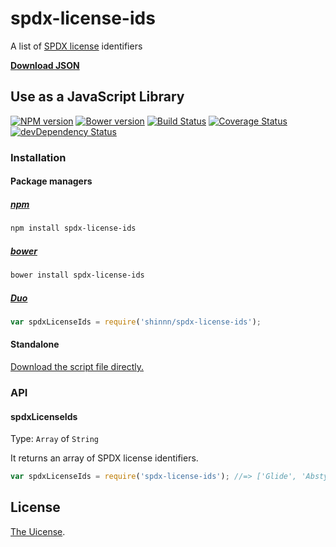 # spdx-license-ids

A list of [SPDX license](http://spdx.org/licenses/) identifiers

[**Download JSON**](https://raw.githubusercontent.com/shinnn/spdx-license-ids/master/spdx-license-ids.json)

## Use as a JavaScript Library

[![NPM version](https://img.shields.io/npm/v/spdx-license-ids.svg)](https://www.npmjs.org/package/spdx-license-ids)
[![Bower version](https://img.shields.io/bower/v/spdx-license-ids.svg)](https://github.com/shinnn/spdx-license-ids/releases)
[![Build Status](https://travis-ci.org/shinnn/spdx-license-ids.svg?branch=master)](https://travis-ci.org/shinnn/spdx-license-ids)
[![Coverage Status](https://img.shields.io/coveralls/shinnn/spdx-license-ids.svg)](https://coveralls.io/r/shinnn/spdx-license-ids)
[![devDependency Status](https://david-dm.org/shinnn/spdx-license-ids/dev-status.svg)](https://david-dm.org/shinnn/spdx-license-ids#info=devDependencies)

### Installation

#### Package managers

##### [npm](https://www.npmjs.com/)

```sh
npm install spdx-license-ids
```

##### [bower](http://bower.io/)

```sh
bower install spdx-license-ids
```

##### [Duo](http://duojs.org/)

```javascript
var spdxLicenseIds = require('shinnn/spdx-license-ids');
```

#### Standalone

[Download the script file directly.](https://raw.githubusercontent.com/shinnn/spdx-license-ids/master/spdx-license-ids-browser.js)

### API

#### spdxLicenseIds

Type: `Array` of `String`

It returns an array of SPDX license identifiers.

```javascript
var spdxLicenseIds = require('spdx-license-ids'); //=> ['Glide', 'Abstyles', 'AFL-1.1', ... ]
```

## License

[The Uicense](./LICENSE).

